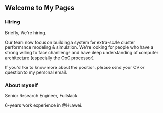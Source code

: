 ## Welcome to My Pages

### Hiring

Briefly, We're hiring.

Our team now focus on building a system for extra-scale cluster performance modeling & simulation. We're looking for people who have a strong willing to face chanllenge and have deep understanding of computer architecture (especially the OoO processor).

If you'd like to know more about the position, please send your CV or question to my personal email.

### About myself

Senior Research Engineer, Fullstack.

6-years work experience in @Huawei. 

